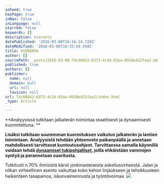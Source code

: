 ```yaml
---
inFeed: true
hasPage: true
inNav: false
inLanguage: null
starred: false
keywords: []
description: hieronta
datePublished: '2016-03-08T10:16:24.726Z'
dateModified: '2016-03-08T10:15:58.958Z'
title: HIERONTA
author: []
sourcePath: _posts/2016-03-08-74c08043-6373-4c34-83aa-8910e422faa2.md
published: true
authors: []
publisher:
  name: null
  domain: null
  url: null
  favicon: null
url: 74c08043-6373-4c34-83aa-8910e422faa2/index.html
_type: Article

---
```

**Analyysissä tutkitaan jalkaterän toimintaa   staattisesti ja dynaamisesti kuormitettuna. **

**Lisäksi tutkitaan suuremman kuormituksen vaikutus jalkaterän ja lantion toimintaan. Analyysistä tehdään yhteenveto paikanpäällä ja annetaan mahdollisesti tarvittavat kuntoutusohjeet. Tarvittaessa samalla käynnillä voidaan tehdä  **[**dynaamiset tukipohjalliset**][0]**, joilla ehkäistään vammojen syntyä ja parannetaan suoritusta.**

Tutkitusti n.70% ihmisistä kärsii jonkinasteisesta askellusvirheestä. Jalan ja nilkan virheellinen asento  vaikuttaa koko kehon linjaukseen ja tehokkuuteen heikentäen tasapainoa, iskunvaimennusta ja työntövoimaa.
![](https://the-grid-user-content.s3-us-west-2.amazonaws.com/9d2ee680-8fd5-4643-8be5-3ddf5ecfe530.jpg)

[0]: http://www.puremassage.fi/footbalance-medical-pohjalliset.html